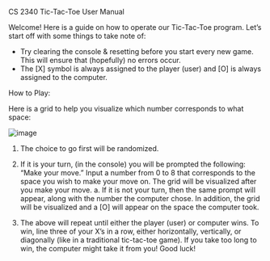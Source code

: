 CS 2340
Tic-Tac-Toe User Manual

Welcome! Here is a guide on how to operate our Tic-Tac-Toe program.
Let’s start off with some things to take note of:

-	Try clearing the console & resetting before you start every new game. This will ensure that (hopefully) no errors occur.
-	The [X] symbol is always assigned to the player (user) and [O] is always assigned to the computer.

How to Play:

  Here is a grid to help you visualize which number corresponds to what space:

  ![image](https://github.com/user-attachments/assets/b546426f-aeee-483f-bd0b-001455ab412b)

  1.	The choice to go first will be randomized.

  2.	If it is your turn, (in the console) you will be prompted the following: “Make your move.” Input a number from 0 to 8 that corresponds to the space you wish to make your move on. The grid will be visualized after you make your move.
    a.	If it is not your turn, then the same prompt will appear, along with the number the computer chose. In addition, the grid will be visualized and a [O] will appear on the space the computer took.

  3.	The above will repeat until either the player (user) or computer wins. To win, line three of your X’s in a row, either horizontally, vertically, or diagonally (like in a traditional tic-tac-toe game). If you take too long to win, the computer might take it from you! Good luck! 

